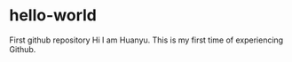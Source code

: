 # hello-world
First github repository
Hi
I am Huanyu. This is my first time of experiencing Github.
